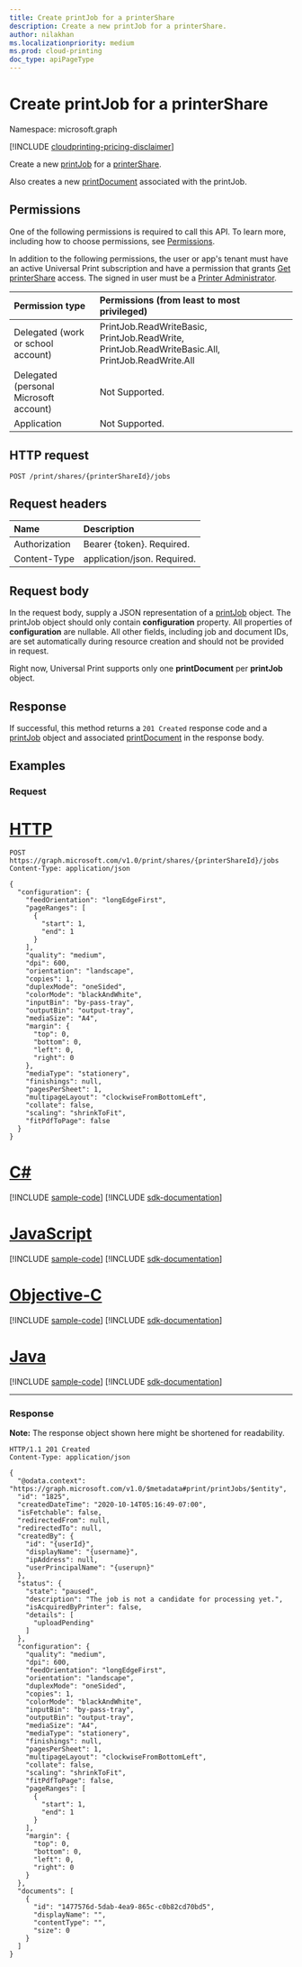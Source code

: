 ```yaml
---
title: Create printJob for a printerShare
description: Create a new printJob for a printerShare. 
author: nilakhan
ms.localizationpriority: medium
ms.prod: cloud-printing
doc_type: apiPageType
---
```


# Create printJob for a printerShare
Namespace: microsoft.graph

[!INCLUDE [cloudprinting-pricing-disclaimer](../../includes/cloudprinting-pricing-disclaimer.md)]

Create a new [printJob](../resources/printJob.md) for a [printerShare](../resources/printerShare.md). 

Also creates a new [printDocument](../resources/printDocument.md) associated with the printJob.

## Permissions
One of the following permissions is required to call this API. To learn more, including how to choose permissions, see [Permissions](/graph/permissions-reference).

In addition to the following permissions, the user or app's tenant must have an active Universal Print subscription and have a permission that grants [Get printerShare](printerShare-get.md) access. The signed in user must be a [Printer Administrator](/azure/active-directory/users-groups-roles/directory-assign-admin-roles#printer-administrator).

|Permission type | Permissions (from least to most privileged) |
|:---------------|:--------------------------------------------|
|Delegated (work or school account)| PrintJob.ReadWriteBasic, PrintJob.ReadWrite, PrintJob.ReadWriteBasic.All, PrintJob.ReadWrite.All |
|Delegated (personal Microsoft account)|Not Supported.|
|Application| Not Supported. |

## HTTP request

<!-- {
  "blockType": "ignored"
}
-->
``` http
POST /print/shares/{printerShareId}/jobs
```

## Request headers
|Name|Description|
|:---|:---|
|Authorization|Bearer {token}. Required.|
|Content-Type|application/json. Required.|

## Request body
In the request body, supply a JSON representation of a [printJob](../resources/printjob.md) object. The printJob object should only contain **configuration** property. All properties of **configuration** are nullable. All other fields, including job and document IDs, are set automatically during resource creation and should not be provided in request.

Right now, Universal Print supports only one **printDocument** per **printJob** object.

## Response

If successful, this method returns a `201 Created` response code and a [printJob](../resources/printjob.md) object and associated [printDocument](../resources/printDocument.md) in the response body. 

## Examples

### Request

# [HTTP](#tab/http)
<!-- {
  "blockType": "request",
  "name": "create_printjob_from__2"
}
-->
``` http
POST https://graph.microsoft.com/v1.0/print/shares/{printerShareId}/jobs
Content-Type: application/json

{
  "configuration": {
    "feedOrientation": "longEdgeFirst",
    "pageRanges": [
      {
        "start": 1,
        "end": 1
      }
    ],
    "quality": "medium",
    "dpi": 600,
    "orientation": "landscape",
    "copies": 1,
    "duplexMode": "oneSided",
    "colorMode": "blackAndWhite",
    "inputBin": "by-pass-tray",
    "outputBin": "output-tray",
    "mediaSize": "A4",
    "margin": {
      "top": 0,
      "bottom": 0,
      "left": 0,
      "right": 0
    },
    "mediaType": "stationery",
    "finishings": null,
    "pagesPerSheet": 1,
    "multipageLayout": "clockwiseFromBottomLeft",
    "collate": false,
    "scaling": "shrinkToFit",
    "fitPdfToPage": false
  }
}
```
# [C#](#tab/csharp)
[!INCLUDE [sample-code](../includes/snippets/csharp/create-printjob-from--2-csharp-snippets.md)]
[!INCLUDE [sdk-documentation](../includes/snippets/snippets-sdk-documentation-link.md)]

# [JavaScript](#tab/javascript)
[!INCLUDE [sample-code](../includes/snippets/javascript/create-printjob-from--2-javascript-snippets.md)]
[!INCLUDE [sdk-documentation](../includes/snippets/snippets-sdk-documentation-link.md)]

# [Objective-C](#tab/objc)
[!INCLUDE [sample-code](../includes/snippets/objc/create-printjob-from--2-objc-snippets.md)]
[!INCLUDE [sdk-documentation](../includes/snippets/snippets-sdk-documentation-link.md)]

# [Java](#tab/java)
[!INCLUDE [sample-code](../includes/snippets/java/create-printjob-from--2-java-snippets.md)]
[!INCLUDE [sdk-documentation](../includes/snippets/snippets-sdk-documentation-link.md)]

---



### Response
**Note:** The response object shown here might be shortened for readability.
<!-- {
  "blockType": "response",
  "truncated": true,
  "@odata.type": "microsoft.graph.printJob"
}
-->
``` http
HTTP/1.1 201 Created
Content-Type: application/json

{
  "@odata.context": "https://graph.microsoft.com/v1.0/$metadata#print/printJobs/$entity",
  "id": "1825",
  "createdDateTime": "2020-10-14T05:16:49-07:00",
  "isFetchable": false,
  "redirectedFrom": null,
  "redirectedTo": null,
  "createdBy": {
    "id": "{userId}",
    "displayName": "{username}",
    "ipAddress": null,
    "userPrincipalName": "{userupn}"
  },
  "status": {
    "state": "paused",
    "description": "The job is not a candidate for processing yet.",
    "isAcquiredByPrinter": false,
    "details": [
      "uploadPending"
    ]
  },
  "configuration": {
    "quality": "medium",
    "dpi": 600,
    "feedOrientation": "longEdgeFirst",
    "orientation": "landscape",
    "duplexMode": "oneSided",
    "copies": 1,
    "colorMode": "blackAndWhite",
    "inputBin": "by-pass-tray",
    "outputBin": "output-tray",
    "mediaSize": "A4",
    "mediaType": "stationery",
    "finishings": null,
    "pagesPerSheet": 1,
    "multipageLayout": "clockwiseFromBottomLeft",
    "collate": false,
    "scaling": "shrinkToFit",
    "fitPdfToPage": false,
    "pageRanges": [
      {
        "start": 1,
        "end": 1
      }
    ],
    "margin": {
      "top": 0,
      "bottom": 0,
      "left": 0,
      "right": 0
    }
  },
  "documents": [
    {
      "id": "1477576d-5dab-4ea9-865c-c0b82cd70bd5",
      "displayName": "",
      "contentType": "",
      "size": 0
    }
  ]
}
```

